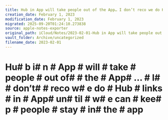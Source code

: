 ```yaml
---
title: Hub in App will take people out of the App… I don’t reco we do Hub…
creation_date: February 1, 2023
modification_date: February 1, 2023
migrated: 2025-09-20T01:24:10.273838
source: apple-notes-exporter
original_path: iCloud/Notes/2023-02-01-Hub in App will take people out of the App… I don’t reco we do Hub….md
vault_folder: Archive/uncategorized
filename_date: 2023-02-01
---
```



# Hu# b i# n # App # will # take # people # out of#  # the # App# … # I#  # don’t#  # reco w# e do # Hub # links # in # App#  un# til # w# e can # kee# p # people # stay # in#  the # app
